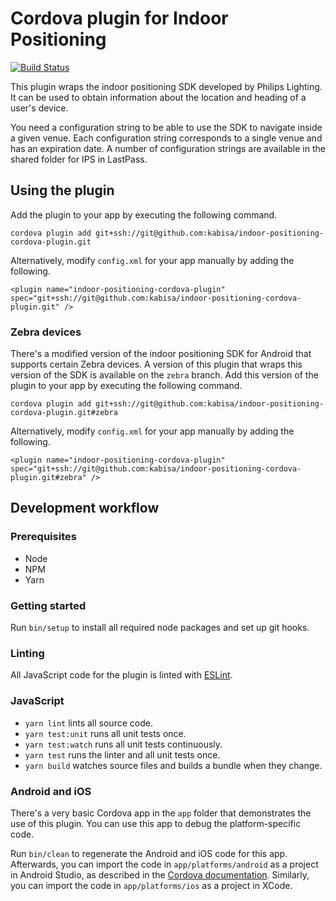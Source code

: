 # Cordova plugin for Indoor Positioning

[![Build Status](https://ci.kabisa.nl/buildStatus/icon?job=Indoor-positioning-cordova-plugin/master)](https://ci.kabisa.nl/job/Indoor-positioning-cordova-plugin/job/master/)

This plugin wraps the indoor positioning SDK developed by Philips Lighting.
It can be used to obtain information about the location and heading of a user's device.

You need a configuration string to be able to use the SDK to navigate inside a given venue.
Each configuration string corresponds to a single venue and has an expiration date.
A number of configuration strings are available in the shared folder for IPS in LastPass.

## Using the plugin

Add the plugin to your app by executing the following command.

```
cordova plugin add git+ssh://git@github.com:kabisa/indoor-positioning-cordova-plugin.git
```

Alternatively, modify `config.xml` for your app manually by adding the following.

```
<plugin name="indoor-positioning-cordova-plugin" spec="git+ssh://git@github.com:kabisa/indoor-positioning-cordova-plugin.git" />
```

### Zebra devices

There's a modified version of the indoor positioning SDK for Android that supports certain Zebra devices.
A version of this plugin that wraps this version of the SDK is available on the `zebra` branch.
Add this version of the plugin to your app by executing the following command.

```
cordova plugin add git+ssh://git@github.com:kabisa/indoor-positioning-cordova-plugin.git#zebra
```

Alternatively, modify `config.xml` for your app manually by adding the following.

```
<plugin name="indoor-positioning-cordova-plugin" spec="git+ssh://git@github.com:kabisa/indoor-positioning-cordova-plugin.git#zebra" />
```

## Development workflow

### Prerequisites

* Node
* NPM
* Yarn

### Getting started

Run `bin/setup` to install all required node packages and set up git hooks.

### Linting

All JavaScript code for the plugin is linted with [ESLint](https://eslint.org/).

### JavaScript

* `yarn lint` lints all source code.
* `yarn test:unit` runs all unit tests once.
* `yarn test:watch` runs all unit tests continuously.
* `yarn test` runs the linter and all unit tests once.
* `yarn build` watches source files and builds a bundle when they change.

### Android and iOS

There's a very basic Cordova app in the `app` folder that demonstrates the use of this plugin.
You can use this app to debug the platform-specific code.

Run `bin/clean` to regenerate the Android and iOS code for this app.
Afterwards, you can import the code in `app/platforms/android` as a project in Android Studio, as described in the [Cordova documentation](https://cordova.apache.org/docs/en/latest/guide/platforms/android/index.html#opening-a-project-in-android-studio).
Similarly, you can import the code in `app/platforms/ios` as a project in XCode.
